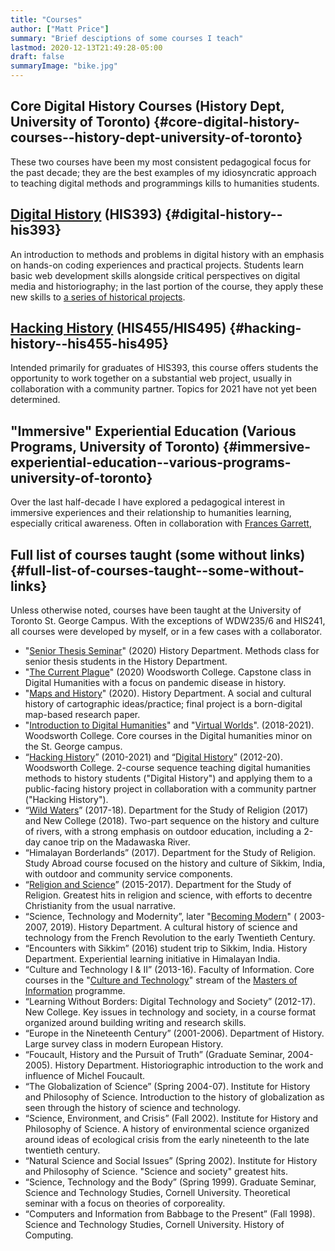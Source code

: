```yaml
---
title: "Courses"
author: ["Matt Price"]
summary: "Brief desciptions of some courses I teach"
lastmod: 2020-12-13T21:49:28-05:00
draft: false
summaryImage: "bike.jpg"
---
```


<section class="outline-1">
  <section></section>

## Core Digital History Courses (History Dept, University of Toronto) {#core-digital-history-courses--history-dept-university-of-toronto}

These two courses have been my most consistent pedagogical focus for the past decade; they are the best examples of my idiosyncratic approach to teaching digital methods and programmings kills to humanities students.  

</section>

<section class="outline-1">
  <section></section>

## [Digital History](https://digitalhistory.github.io/dh-website/) (HIS393) {#digital-history--his393}

An introduction to methods and problems in digital history with an emphasis on hands-on coding experiences and practical projects.  Students learn basic web development skills alongside critical perspectives on digital media and historiography; in the last portion of the course, they apply these new skills to [a series of historical projects](https://github.com/DigitalHistory/advanced-topics).  

</section>

<section class="outline-1">
  <section></section>

## [Hacking History](https://github.com/HackingHistory/) (HIS455/HIS495) {#hacking-history--his455-his495}

Intended primarily for graduates of HIS393, this course offers students the opportunity to work together on a substantial web project, usually in collaboration with a community partner. Topics for 2021 have not yet been determined.  

</section>

<section class="outline-1">
  <section></section>

## "Immersive" Experiential Education (Various Programs, University of Toronto) {#immersive-experiential-education--various-programs-university-of-toronto}

Over the last half-decade I have explored a pedagogical interest in immersive experiences and their relationship to humanities learning, especially critical awareness. Often in collaboration with [Frances Garrett](http://francesgarrett.chass.utoronto.ca/),  

</section>

<section class="outline-1">
  <section></section>

## Full list of courses taught (some without links) {#full-list-of-courses-taught--some-without-links}

Unless otherwise noted, courses have been taught at the University of Toronto St. George Campus. With the exceptions of WDW235/6 and HIS241, all courses were developed by myself, or in a few cases with a collaborator.  

-   "[Senior Thesis Seminar](https://www.history.utoronto.ca/undergraduate/curriculum-course-information/current-undergraduate-fallwinter-courses/400-level#HIS475H1/HIS476Y1)" (2020) History Department. Methods class for senior thesis students in the History Department.
-   "[The Current Plague](https://github.com/DigitalHistory/current-plague)" (2020) Woodsworth College. Capstone class in Digital Humanities with a focus on pandemic disease in history.
-   "[Maps and History](https://github.com/DigitalHistory/maps-and-history)" (2020). History Department. A social and cultural history of cartographic ideas/practice; final project is a born-digital map-based research paper.
-   "[Introduction to Digital Humanities](https://fas.calendar.utoronto.ca/course/wdw235h1)" and "[Virtual Worlds](https://fas.calendar.utoronto.ca/course/wdw236h1)". (2018-2021). Woodsworth College. Core courses in the Digital humanities minor on the St. George campus.
-   “[Hacking History](https://github.com/HackingHistory/)” (2010-2021) and “[Digital History](https://digitalhistory.github.io/dh-website/)” (2012-20). Woodsworth College. 2-course sequence teaching digital humanities methods to history students ("Digital History") and applying them to a public-facing history project in collaboration with a community partner ("Hacking History").
-   “[Wild Waters](https://wildwaters.github.io/)” (2017-18). Department for the Study of Religion (2017) and New College (2018). Two-part sequence on the history and culture of rivers, with a strong emphasis on outdoor education, including a 2-day canoe trip on the Madawaska River.
-   “Himalayan Borderlands” (2017). Department for the Study of Religion. Study Abroad course focused on the history and culture of Sikkim, India, with outdoor and community service components.
-   “[Religion and Science](https://github.com/titaniumbones/Religion-and-Science)” (2015-2017). Department for the Study of Religion. Greatest hits in religion and science, with efforts to decentre Christianity from the usual narrative.
-   “Science, Technology and Modernity”, later "[Becoming Modern](https://becoming-modern.github.io/)" ( 2003-2007, 2019). History Department. A cultural history of science and technology from the French Revolution to the early Twentieth Century.
-   “Encounters with Sikkim” (2016) student trip to Sikkim, India. History Department. Experiential learning initiative in Himalayan India.
-   “Culture and Technology I & II” (2013-16). Faculty of Information. Core courses in the "[Culture and Technology](https://ischool.utoronto.ca/current-students/programs-courses/programs-of-study/master-of-information/culture-technology-ct/)" stream of the [Masters of Information](https://ischool.utoronto.ca/current-students/programs-courses/programs-of-study/master-of-information/) programme.
-   “Learning Without Borders: Digital Technology and Society” (2012-17). New College. Key issues in technology and society, in a course format organized around building writing and research skills.
-   “Europe in the Nineteenth Century” (2001-2006). Department of History. Large survey class in modern European History.
-   “Foucault, History and the Pursuit of Truth” (Graduate Seminar, 2004-2005). History Department. Historiographic introduction to the work and influence of Michel Foucault.
-   “The Globalization of Science” (Spring 2004-07). Institute for History and Philosophy of Science. Introduction to the history of globalization as seen through the history of science and technology.
-   “Science, Environment, and Crisis” (Fall 2002). Institute for History and Philosophy of Science. A history of environmental science organized around ideas of ecological crisis from the early nineteenth to the late twentieth century.
-   “Natural Science and Social Issues” (Spring 2002). Institute for History and Philosophy of Science. "Science and society" greatest hits.
-   “Science, Technology and the Body” (Spring 1999). Graduate Seminar, Science and Technology Studies, Cornell University. Theoretical seminar with a focus on theories of corporeality.
-   “Computers and Information from Babbage to the Present” (Fall 1998). Science and Technology Studies, Cornell University. History of Computing.

</section>

